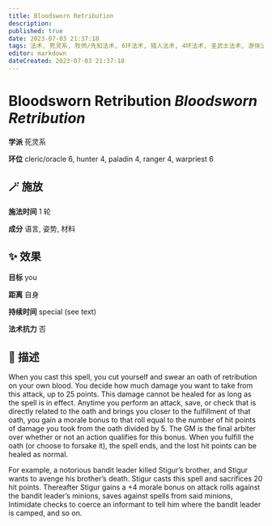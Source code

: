 ```yaml
---
title: Bloodsworn Retribution
description: 
published: true
date: 2023-07-03 21:37:18
tags: 法术, 死灵系, 牧师/先知法术, 6环法术, 猎人法术, 4环法术, 圣武士法术, 游侠法术, 战斗祭司法术
editor: markdown
dateCreated: 2023-07-03 21:37:18
---
```


# **Bloodsworn Retribution** *Bloodsworn Retribution*

**学派** 死灵系 

**环位** cleric/oracle 6, hunter 4, paladin 4, ranger 4, warpriest 6

## 🪄 施放

**施法时间** 1 轮

**成分** 语言, 姿势, 材料

## ✨ 效果 

**目标** you 

**距离** 自身  

**持续时间** special (see text) 

**法术抗力** 否

## 📖 描述

When you cast this spell, you cut yourself and swear an oath of retribution on your own blood. You decide how much damage you want to take from this attack, up to 25 points. This damage cannot be healed for as long as the spell is in effect. Anytime you perform an attack, save, or check that is directly related to the oath and brings you closer to the fulfillment of that oath, you gain a morale bonus to that roll equal to the number of hit points of damage you took from the oath divided by 5. The GM is the final arbiter over whether or not an action qualifies for this bonus. When you fulfill the oath (or choose to forsake it), the spell ends, and the lost hit points can be healed as normal.

For example, a notorious bandit leader killed Stigur&rsquo;s brother, and Stigur wants to avenge his brother&rsquo;s death. Stigur casts this spell and sacrifices 20 hit points. Thereafter Stigur gains a +4 morale bonus on attack rolls against the bandit leader&rsquo;s minions, saves against spells from said minions, Intimidate checks to coerce an informant to tell him where the bandit leader is camped, and so on.
    